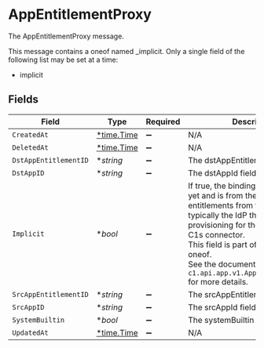 # AppEntitlementProxy

The AppEntitlementProxy message.

This message contains a oneof named _implicit. Only a single field of the following list may be set at a time:
  - implicit



## Fields

| Field                                                                                                                                                                                                                                                                                                                    | Type                                                                                                                                                                                                                                                                                                                     | Required                                                                                                                                                                                                                                                                                                                 | Description                                                                                                                                                                                                                                                                                                              |
| ------------------------------------------------------------------------------------------------------------------------------------------------------------------------------------------------------------------------------------------------------------------------------------------------------------------------ | ------------------------------------------------------------------------------------------------------------------------------------------------------------------------------------------------------------------------------------------------------------------------------------------------------------------------ | ------------------------------------------------------------------------------------------------------------------------------------------------------------------------------------------------------------------------------------------------------------------------------------------------------------------------ | ------------------------------------------------------------------------------------------------------------------------------------------------------------------------------------------------------------------------------------------------------------------------------------------------------------------------ |
| `CreatedAt`                                                                                                                                                                                                                                                                                                              | [*time.Time](https://pkg.go.dev/time#Time)                                                                                                                                                                                                                                                                               | :heavy_minus_sign:                                                                                                                                                                                                                                                                                                       | N/A                                                                                                                                                                                                                                                                                                                      |
| `DeletedAt`                                                                                                                                                                                                                                                                                                              | [*time.Time](https://pkg.go.dev/time#Time)                                                                                                                                                                                                                                                                               | :heavy_minus_sign:                                                                                                                                                                                                                                                                                                       | N/A                                                                                                                                                                                                                                                                                                                      |
| `DstAppEntitlementID`                                                                                                                                                                                                                                                                                                    | **string*                                                                                                                                                                                                                                                                                                                | :heavy_minus_sign:                                                                                                                                                                                                                                                                                                       | The dstAppEntitlementId field.                                                                                                                                                                                                                                                                                           |
| `DstAppID`                                                                                                                                                                                                                                                                                                               | **string*                                                                                                                                                                                                                                                                                                                | :heavy_minus_sign:                                                                                                                                                                                                                                                                                                       | The dstAppId field.                                                                                                                                                                                                                                                                                                      |
| `Implicit`                                                                                                                                                                                                                                                                                                               | **bool*                                                                                                                                                                                                                                                                                                                  | :heavy_minus_sign:                                                                                                                                                                                                                                                                                                       | If true, the binding doesn't not exist yet and is from the list of the entitlements from the parent app.<br/> typically the IdP that handles provisioning for the app instead of C1s connector.<br/>This field is part of the `_implicit` oneof.<br/>See the documentation for `c1.api.app.v1.AppEntitlementProxy` for more details. |
| `SrcAppEntitlementID`                                                                                                                                                                                                                                                                                                    | **string*                                                                                                                                                                                                                                                                                                                | :heavy_minus_sign:                                                                                                                                                                                                                                                                                                       | The srcAppEntitlementId field.                                                                                                                                                                                                                                                                                           |
| `SrcAppID`                                                                                                                                                                                                                                                                                                               | **string*                                                                                                                                                                                                                                                                                                                | :heavy_minus_sign:                                                                                                                                                                                                                                                                                                       | The srcAppId field.                                                                                                                                                                                                                                                                                                      |
| `SystemBuiltin`                                                                                                                                                                                                                                                                                                          | **bool*                                                                                                                                                                                                                                                                                                                  | :heavy_minus_sign:                                                                                                                                                                                                                                                                                                       | The systemBuiltin field.                                                                                                                                                                                                                                                                                                 |
| `UpdatedAt`                                                                                                                                                                                                                                                                                                              | [*time.Time](https://pkg.go.dev/time#Time)                                                                                                                                                                                                                                                                               | :heavy_minus_sign:                                                                                                                                                                                                                                                                                                       | N/A                                                                                                                                                                                                                                                                                                                      |